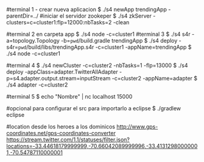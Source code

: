 #terminal 1 - crear nueva aplicacion
$ ./s4 newApp trendingApp -parentDir=../
#iniciar el servidor zookeper
$ ./s4 zkServer -clusters=c=cluster1:flp=12000:nbTasks=2 -clean

#terminal 2 en carpeta app
$ ./s4 node -c=cluster1
#terminal 3
$ ./s4 s4r -a=topology.Topology -b=`pwd`/build.gradle trendingApp
$ ./s4 deploy -s4r=`pwd`/build/libs/trendingApp.s4r -c=cluster1 -appName=trendingApp
$ ./s4 node -c=cluster1

#terminal 4
$ ./s4 newCluster -c=cluster2 -nbTasks=1 -flp=13000
$ ./s4 deploy -appClass=adapter.TwitterAllAdapter -p=s4.adapter.output.stream=inputStream -c=cluster2 -appName=adapter
$ ./s4 adapter -c=cluster2

#terminal 5
$ echo "Nombre" | nc localhost 15000

#opcional para configurar el src para importarlo a eclipse
$ ./gradlew eclipse

#location desde los heroes a los dominicos
http://www.gps-coordinates.net/gps-coordinates-converter
https://stream.twitter.com/1.1/statuses/filter.json?locations=-33.44618179999999,-70.66042089999996,-33.41312980000001,-70.54787110000001
